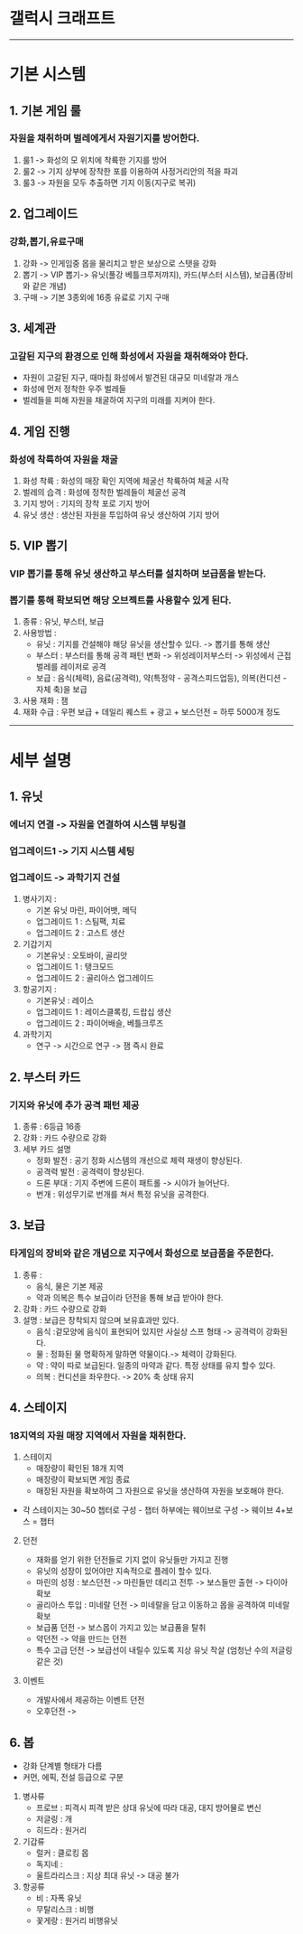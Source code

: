 # 갤럭시 크래프트
---
# 기본 시스템
## 1. 기본 게임 룰
### 자원을 채취하며 벌레에게서 자원기지를 방어한다.
1) 룰1 -> 화성의 모 위치에 착륙한 기지를 방어
2) 룰2 -> 기지 상부에 장착한 포를 이용하여 사정거리안의 적을 파괴 
3) 룰3 -> 자원을 모두 추출하면 기지 이동(지구로 복귀)

## 2. 업그레이드
### 강화,뽑기,유료구매
1) 강화 -> 인게임중 몹을 물리치고 받은 보상으로 스탯을 강화
2) 뽑기 -> VIP 뽑기-> 유닛(풀강 베틀크루저꺄지), 카드(부스터 시스템), 보급품(장비와 같은 개념) 
3) 구매 -> 기본 3종외에 16종 유료로 기지 구매

## 3. 세계관
### 고갈된 지구의 환경으로 인해 화성에서 자원을 채취해와야 한다.
- 자원이 고갈된 지구, 때마침 화성에서 발견된 대규모 미네랄과 개스
- 화성에 먼저 정착한 우주 벌레들
- 벌레들을 피해 자원을 채굴하여 지구의 미래를 지켜야 한다.

## 4. 게임 진행
### 화성에 착륙하여 자원을 채굴
1) 화성 착륙 : 화성의 매장 확인 지역에 체굴선 착륙하여 체굴 시작
2) 벌레의 습격 : 화성에 정착한 벌레들이 체굴선 공격
3) 기지 방어 : 기지의 장착 포로 기지 방어
4) 유닛 생산 : 생산된 자원을 투입하여 유닛 생산하여 기지 방어

## 5. VIP 뽑기
### VIP 뽑기를 통해 유닛 생산하고 부스터를 설치하며 보급품을 받는다.
### 뽑기를 통해 확보되면 해당 오브젝트를 사용할수 있게 된다.
1) 종류 : 유닛, 부스터, 보급
2) 사용방법 :
      - 유닛 : 기지를 건설해야 해당 유닛을 생산할수 있다. -> 뽑기를 통해 생산
      - 부스터 : 부스터를 통해 공격 패턴 변화 -> 위성레이저부스터 -> 위성에서 근접 벌레를 레이저로 공격
      - 보급 : 음식(체력), 음료(공격력), 약(특정약 - 공격스피드업등), 의복(컨디션 - 자체 축)을 보급 
3) 사용 재화 : 잼
4) 재화 수급 : 우편 보급 + 데일리 퀘스트 + 광고 + 보스던전 = 하루 5000개 정도
---
# 세부 설명
## 1. 유닛
### 에너지 연결 -> 자원을 연결하여 시스템 부팅결
### 업그레이드1 -> 기지 시스템 세팅 
### 업그레이드 -> 과학기지 건설
1) 병사기지 : 
      - 기본 유닛 마린, 파이어뱃, 메딕
      - 업그레이드 1 : 스팀팩, 치료
      - 업그레이드 2 : 고스트 생산 
2) 기갑기지 
      - 기본유닛 : 오토바이, 골리앗
      - 업그레이드 1 : 탱크모드
      - 업그레이드 2 : 골리아스 업그레이드
3) 항공기지 : 
      - 기본유닛 : 레이스
      - 업그레이드 1 : 레이스클록킹, 드랍십 생산
      - 업그레이드 2 : 파이어배슬, 베틀크루즈 
4) 과학기지 
      - 연구 -> 시간으로 연구 -> 잼 즉시 완료   

## 2. 부스터 카드
### 기지와 유닛에 추가 공격 패턴 제공 
1) 종류 : 6등급 16종
2) 강화 : 카드 수량으로 강화
3) 세부 카드 설명
      - 정화 발전 : 공기 정화 시스템의 개선으로 체력 재생이 향상된다.
      - 공격력 발전 : 공격력이 향상된다.
      - 드론 부대 : 기지 주변에 드론이 패트롤 -> 시야가 늘어난다.
      - 번개 : 위성무기로 번개를 쳐서 특정 유닛을 공격한다.
          
## 3. 보급
### 타게임의 장비와 같은 개념으로 지구에서 화성으로 보급품을 주문한다. 
1) 종류 : 
      - 음식, 물은 기본 제공 
      - 약과 의복은 특수 보급이라 던전을 통해 보급 받아야 한다.
2) 강화 : 카드 수량으로 강화 
3) 설명 : 보급은 장착되지 않으며 보유효과만 있다.
      - 음식 :겉모양에 음식이 표현되어 있지만 사실상 스프 형태 -> 공격력이 강화된다.
      - 물 : 정화된 물 명확하게 말하면 약물이다.-> 체력이 강화된다.  
      - 약 : 약이 따로 보급된다. 일종의 마약과 같다. 특정 상태를 유지 할수 있다.
      - 의복 : 컨디션을 좌우한다. -> 20% 축 상태 유지

## 4. 스테이지 
### 18지역의 자원 매장 지역에서 자원을 채취한다.
1) 스테이지
      - 매장량이 확인된 18개 지역
      - 매장량이 확보되면 게임 종료 
      - 매장된 자원을 확보하여 그 자원으로 유닛을 생산하여 자원을 보호해야 한다. 
- 각 스테이지는 30~50 쳅터로 구성 
      - 챕터 하부에는 웨이브로 구성  -> 웨이브 4+보스 = 챕터

2) 던전 
      - 재화를 얻기 위한 던전들로 기지 없이 유닛들만 가지고 진행
      - 유닛의 성장이 있어야만 지속적으로 플레이 할수 있다. 
      - 마린의 성정 : 보스던전 -> 마린들만 데리고 전투 -> 보스들만 출현 -> 다이아 확보
      - 골리아스 투입 : 미네랄 던전 -> 미네랄을 담고 이동하고 몹을 공격하여 미네랄 확보
      - 보급품 던전 -> 보스몹이 가지고 있는 보급품을 탈취
      - 약던전 -> 약을 만드는 던전
      - 특수 고급 던전 -> 보급선이 내릴수 있도록 지상 유닛 작살 (엄청난 수의 저글링같은 것) 

3) 이벤트
      - 개발사에서 제공하는 이벤트 던전
      - 오후던전 -> 

## 6. 봅
- 강화 단계별 형태가 다름
- 커먼, 에픽, 전설 등급으로 구분
1) 병사류 
    - 프로브 : 피격시 피격 받은 상대 유닛에 따라 대공, 대지 방어물로 변신
    - 저글링 : 개
    - 히드라 : 원거리
2) 기갑류
    - 럴커 : 클로킹 몹
    - 독지네 : 
    - 울트라리스크 : 지상 최대 유닛 -> 대공 불가 
3) 항공류
    - 비 : 자폭 유닛
    - 무탈리스크 : 비행
    - 꽃게랑 : 원거리 비행유닛
